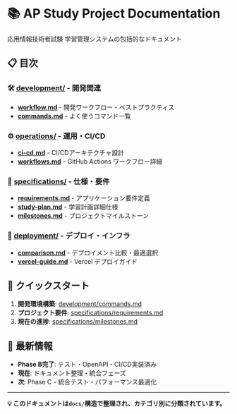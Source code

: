 # 📚 AP Study Project Documentation

応用情報技術者試験 学習管理システムの包括的なドキュメント

## 📋 目次

### 🛠️ [development/](./development/) - 開発関連
- **[workflow.md](./development/workflow.md)** - 開発ワークフロー・ベストプラクティス
- **[commands.md](./development/commands.md)** - よく使うコマンド一覧

### ⚙️ [operations/](./operations/) - 運用・CI/CD
- **[ci-cd.md](./operations/ci-cd.md)** - CI/CDアーキテクチャ設計
- **[workflows.md](./operations/workflows.md)** - GitHub Actions ワークフロー詳細

### 📖 [specifications/](./specifications/) - 仕様・要件
- **[requirements.md](./specifications/requirements.md)** - アプリケーション要件定義
- **[study-plan.md](./specifications/study-plan.md)** - 学習計画詳細仕様
- **[milestones.md](./specifications/milestones.md)** - プロジェクトマイルストーン

### 🚀 [deployment/](./deployment/) - デプロイ・インフラ
- **[comparison.md](./deployment/comparison.md)** - デプロイメント比較・最適選択
- **[vercel-guide.md](./deployment/vercel-guide.md)** - Vercel デプロイガイド

## 🎯 クイックスタート

1. **開発環境構築**: [development/commands.md](./development/commands.md)
2. **プロジェクト要件**: [specifications/requirements.md](./specifications/requirements.md)
3. **現在の進捗**: [specifications/milestones.md](./specifications/milestones.md)

## 🔄 最新情報

- **Phase B完了**: テスト・OpenAPI・CI/CD実装済み
- **現在**: ドキュメント整理・統合フェーズ
- **次**: Phase C - 統合テスト・パフォーマンス最適化

---

**💡 このドキュメントは`docs/`構造で整理され、カテゴリ別に分類されています。**